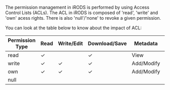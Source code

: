 The permission management in iRODS is performed by using Access Control Lists (ACLs). The ACL in iRODS is composed of 'read', 'write' and 'own' acess rights. There is also 'null'/'none' to revoke a given permission.

You can look at the table below to know about the impact of ACL:

| Permission Type   | Read     | Write/Edit | Download/Save | Metadata | Rename  | Move    | Delete  |
|-------------------|----------|------------|---------------|----------|---------|---------|---------|
| read              | &#x2713; |            | &#x2713;      |   View   |         |         |         |
| write             | &#x2713; | &#x2713;   | &#x2713;      |Add/Modify|         |         |         |
| own               | &#x2713; | &#x2713;   | &#x2713;      |Add/Modify| &#x2713;| &#x2713;| &#x2713;|
| null              |          |            |               |          |         |         |         |
